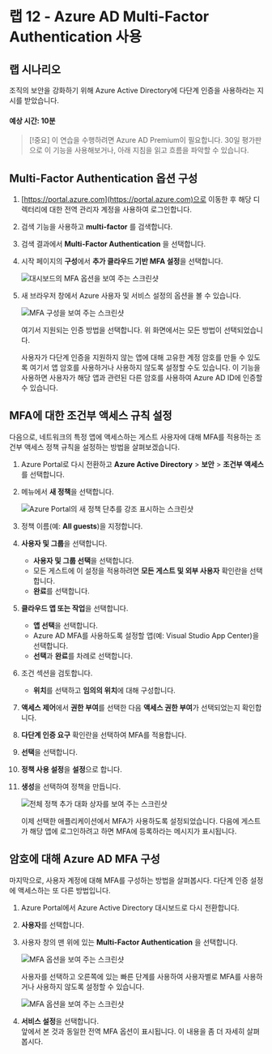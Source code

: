 ﻿---
lab:
    title: '12 - Azure AD Multi-Factor Authentication 사용'
    learning path: '02'
    module: '모듈 01 - Azure Multi-Factor Authentication 계획 및 구현'
---

# 랩 12 - Azure AD Multi-Factor Authentication 사용

## 랩 시나리오

조직의 보안을 강화하기 위해 Azure Active Directory에 다단계 인증을 사용하라는 지시를 받았습니다.

#### 예상 시간: 10분

>[!중요]
>이 연습을 수행하려면 Azure AD Premium이 필요합니다. 30일 평가판으로 이 기능을 사용해보거나, 아래 지침을 읽고 흐름을 파악할 수 있습니다.

## Multi-Factor Authentication 옵션 구성

1. [https://portal.azure.com](https://portal.azure.com)으로 이동한 후 해당 디렉터리에 대한 전역 관리자 계정을 사용하여 로그인합니다.

1. 검색 기능을 사용하고 **multi-factor** 를 검색합니다.

1. 검색 결과에서 **Multi-Factor Authentication** 을 선택합니다.

1. 시작 페이지의 **구성**에서 **추가 클라우드 기반 MFA 설정**을 선택합니다.

    ![대시보드의 MFA 옵션을 보여 주는 스크린샷](./media/lp2-mod1-set-additional-mfa-settings.png)

1. 새 브라우저 창에서 Azure 사용자 및 서비스 설정의 옵션을 볼 수 있습니다.

    ![MFA 구성을 보여 주는 스크린샷](./media/lp2-mod1-mfa-settings.png)

    여기서 지원되는 인증 방법을 선택합니다. 위 화면에서는 모든 방법이 선택되었습니다.

    사용자가 다단계 인증을 지원하지 않는 앱에 대해 고유한 계정 암호를 만들 수 있도록 여기서 앱 암호를 사용하거나 사용하지 않도록 설정할 수도 있습니다. 이 기능을 사용하면 사용자가 해당 앱과 관련된 다른 암호를 사용하여 Azure AD ID에 인증할 수 있습니다.

## MFA에 대한 조건부 액세스 규칙 설정

다음으로, 네트워크의 특정 앱에 액세스하는 게스트 사용자에 대해 MFA를 적용하는 조건부 액세스 정책 규칙을 설정하는 방법을 살펴보겠습니다.

1. Azure Portal로 다시 전환하고 **Azure Active Directory** > **보안** > **조건부 액세스**를 선택합니다.

1. 메뉴에서 **새 정책**을 선택합니다.

    ![Azure Portal의 새 정책 단추를 강조 표시하는 스크린샷](./media/lp2-mod1-azure-ad-conditional-access-policy.png)

1. 정책 이름(예: **All guests**)을 지정합니다.

1. **사용자 및 그룹**을 선택합니다.

    - **사용자 및 그룹 선택**을 선택합니다.  
    - 모든 게스트에 이 설정을 적용하려면 **모든 게스트 및 외부 사용자** 확인란을 선택합니다.  
    - **완료**를 선택합니다.  

1. **클라우드 앱 또는 작업**을 선택합니다.

    - **앱 선택**을 선택합니다.  
    - Azure AD MFA를 사용하도록 설정할 앱(예: Visual Studio App Center)을 선택합니다.  
    - **선택**과 **완료**를 차례로 선택합니다.

1. 조건 섹션을 검토합니다.

    - **위치**를 선택하고 **임의의 위치**에 대해 구성합니다.

1. **액세스 제어**에서 **권한 부여**를 선택한 다음 **액세스 권한 부여**가 선택되었는지 확인합니다.

1. **다단계 인증 요구** 확인란을 선택하여 MFA를 적용합니다.

1. **선택**을 선택합니다.

1. **정책 사용 설정**을 **설정**으로 합니다.

1. **생성**을 선택하여 정책을 만듭니다.

    ![전체 정책 추가 대화 상자를 보여 주는 스크린샷](./media/lp2-mod1-conditional-access-new-policy-complete.png)

    이제 선택한 애플리케이션에서 MFA가 사용하도록 설정되었습니다. 다음에 게스트가 해당 앱에 로그인하려고 하면 MFA에 등록하라는 메시지가 표시됩니다.

## 암호에 대해 Azure AD MFA 구성

마지막으로, 사용자 계정에 대해 MFA를 구성하는 방법을 살펴봅시다. 다단계 인증 설정에 액세스하는 또 다른 방법입니다.

1. Azure Portal에서 Azure Active Directory 대시보드로 다시 전환합니다.

1. **사용자**를 선택합니다.

1. 사용자 창의 맨 위에 있는 **Multi-Factor Authentication** 을 선택합니다.

    ![MFA 옵션을 보여 주는 스크린샷](./media/lp2-mod1-users-mfa.png)

    사용자를 선택하고 오른쪽에 있는 빠른 단계를 사용하여 사용자별로 MFA를 사용하거나 사용하지 않도록 설정할 수 있습니다.

    ![MFA 옵션을 보여 주는 스크린샷](./media/lp2-mod1-mfa-service-settings-and-users.png)

1. **서비스 설정**을 선택합니다.  
    앞에서 본 것과 동일한 전역 MFA 옵션이 표시됩니다. 이 내용을 좀 더 자세히 살펴봅시다.
